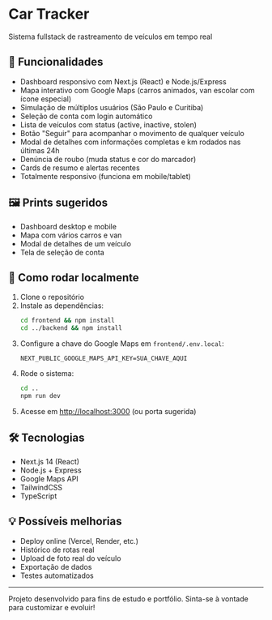 # Car Tracker

Sistema fullstack de rastreamento de veículos em tempo real

## 🚗 Funcionalidades

- Dashboard responsivo com Next.js (React) e Node.js/Express
- Mapa interativo com Google Maps (carros animados, van escolar com ícone especial)
- Simulação de múltiplos usuários (São Paulo e Curitiba)
- Seleção de conta com login automático
- Lista de veículos com status (active, inactive, stolen)
- Botão "Seguir" para acompanhar o movimento de qualquer veículo
- Modal de detalhes com informações completas e km rodados nas últimas 24h
- Denúncia de roubo (muda status e cor do marcador)
- Cards de resumo e alertas recentes
- Totalmente responsivo (funciona em mobile/tablet)

## 🖼️ Prints sugeridos

- Dashboard desktop e mobile
- Mapa com vários carros e van
- Modal de detalhes de um veículo
- Tela de seleção de conta

## 🚀 Como rodar localmente

1. Clone o repositório
2. Instale as dependências:
   ```bash
   cd frontend && npm install
   cd ../backend && npm install
   ```
3. Configure a chave do Google Maps em `frontend/.env.local`:
   ```
   NEXT_PUBLIC_GOOGLE_MAPS_API_KEY=SUA_CHAVE_AQUI
   ```
4. Rode o sistema:
   ```bash
   cd ..
   npm run dev
   ```
5. Acesse em [http://localhost:3000](http://localhost:3000) (ou porta sugerida)

## 🛠️ Tecnologias

- Next.js 14 (React)
- Node.js + Express
- Google Maps API
- TailwindCSS
- TypeScript

## 💡 Possíveis melhorias

- Deploy online (Vercel, Render, etc.)
- Histórico de rotas real
- Upload de foto real do veículo
- Exportação de dados
- Testes automatizados

---

Projeto desenvolvido para fins de estudo e portfólio. Sinta-se à vontade para customizar e evoluir!
